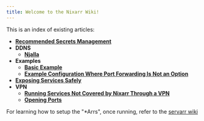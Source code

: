 ```yaml
---
title: Welcome to the Nixarr Wiki!
---
```


This is an index of existing articles:

- **[Recommended Secrets Management](/wiki/secrets)**
- **DDNS**
  - **[Njalla](/wiki/ddns/njalla)**
- **Examples**
  - **[Basic Example](/wiki/examples/example-1)**
  - **[Example Configuration Where Port Forwarding Is Not an Option](/wiki/examples/example-2)**
- **[Exposing Services Safely](/wiki/expose)**
- **VPN**
  - **[Running Services Not Covered by Nixarr Through a VPN](/docs/wiki/vpn/uncovered-services)**
  - **[Opening Ports](/docs/wiki/vpn/ports/index.md)**

For learning how to setup the "*Arrs", once running, refer to the [servarr
wiki](https://wiki.servarr.com/)
